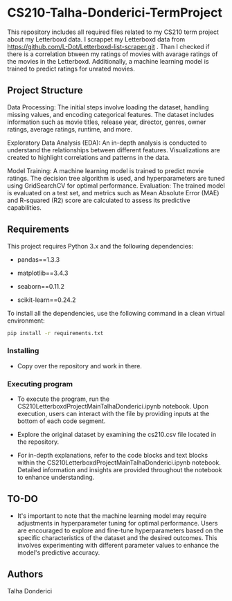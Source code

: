 # CS210-Talha-Donderici-TermProject

This repository includes all required files related to my CS210 term project about my Letterboxd data. I scrappet my Letterboxd data from https://github.com/L-Dot/Letterboxd-list-scraper.git . Than I checked if there is a correlation btween my ratings of movies with avarage ratings of the movies in the Letterboxd. Additionally, a machine learning model is trained to predict ratings for unrated movies.

## Project Structure 

Data Processing: The initial steps involve loading the dataset, handling missing values, and encoding categorical features. The dataset includes information such as movie titles, release year, director, genres, owner ratings, average ratings, runtime, and more.

Exploratory Data Analysis (EDA): An in-depth analysis is conducted to understand the relationships between different features. Visualizations are created to highlight correlations and patterns in the data.

Model Training: A machine learning model is trained to predict movie ratings. The decision tree algorithm is used, and hyperparameters are tuned using GridSearchCV for optimal performance.
Evaluation: The trained model is evaluated on a test set, and metrics such as Mean Absolute Error (MAE) and R-squared (R2) score are calculated to assess its predictive capabilities.

## Requirements

This project requires Python 3.x and the following dependencies:

* pandas==1.3.3

* matplotlib==3.4.3

* seaborn==0.11.2

* scikit-learn==0.24.2

To install all the dependencies, use the following command in a clean virtual environment:
```bash
pip install -r requirements.txt
```
### Installing

* Copy over the repository and work in there.

### Executing program

* To execute the program, run the CS210LetterboxdProjectMainTalhaDonderici.ipynb notebook. Upon execution, users can interact with the file by providing inputs at the bottom of each code segment.

* Explore the original dataset by examining the cs210.csv file located in the repository.

* For in-depth explanations, refer to the code blocks and text blocks within the CS210LetterboxdProjectMainTalhaDonderici.ipynb notebook. Detailed information and insights are provided throughout the notebook to enhance understanding.

## TO-DO

* It's important to note that the machine learning model may require adjustments in hyperparameter tuning for optimal performance. Users are encouraged to explore and fine-tune hyperparameters based on the specific characteristics of the dataset and the desired outcomes. This involves experimenting with different parameter values to enhance the model's predictive accuracy.

  
## Authors

Talha Donderici
